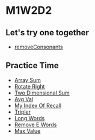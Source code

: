 # M1W2D2

## Let's try one together

- [removeConsonants]

[removeConsonants]: /removeConsonants.js

## Practice Time

- [Array Sum]
- [Rotate Right]
- [Two Dimensional Sum]
- [Avg Val]
- [My Index Of Recall]
- [Tripler]
- [Long Words]
- [Remove E Words]
- [Max Value]

[Array Sum]: https://open.appacademy.io/learn/js-py---pt-sept-2021-online/week-2---intermediate-functions/array-sum
[Rotate Right]: https://open.appacademy.io/learn/js-py---pt-sept-2021-online/week-2---intermediate-functions/rotate-right
[Two Dimensional Sum]: https://open.appacademy.io/learn/js-py---pt-sept-2021-online/week-2---intermediate-functions/two-dimensional-sum
[Avg Val]: https://open.appacademy.io/learn/js-py---pt-sept-2021-online/week-2---intermediate-functions/avg-val
[My Index Of Recall]: https://open.appacademy.io/learn/js-py---pt-sept-2021-online/week-2---intermediate-functions/my-index-of-recall
[Tripler]: https://open.appacademy.io/learn/js-py---pt-sept-2021-online/week-2---intermediate-functions/tripler
[Long Words]: https://open.appacademy.io/learn/js-py---pt-sept-2021-online/week-2---intermediate-functions/long-words
[Remove E Words]: https://open.appacademy.io/learn/js-py---pt-sept-2021-online/week-2---intermediate-functions/remove-e-words
[Max Value]: https://open.appacademy.io/learn/js-py---pt-sept-2021-online/week-2---intermediate-functions/max-value
